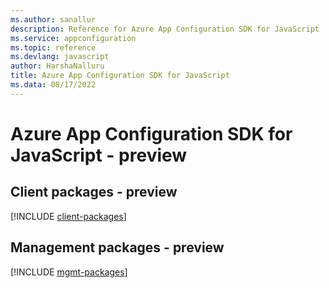 ```yaml
---
ms.author: sanallur
description: Reference for Azure App Configuration SDK for JavaScript
ms.service: appconfiguration
ms.topic: reference
ms.devlang: javascript
author: HarshaNalluru
title: Azure App Configuration SDK for JavaScript
ms.data: 08/17/2022
---
```

# Azure App Configuration SDK for JavaScript - preview

## Client packages - preview
[!INCLUDE [client-packages](app-configuration-client-index.md)]
## Management packages - preview
[!INCLUDE [mgmt-packages](app-configuration-mgmt-index.md)]